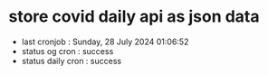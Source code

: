 # store covid daily api as json data

- last cronjob : Sunday, 28 July 2024 01:06:52
- status og cron : success
- status daily cron : success
      
      